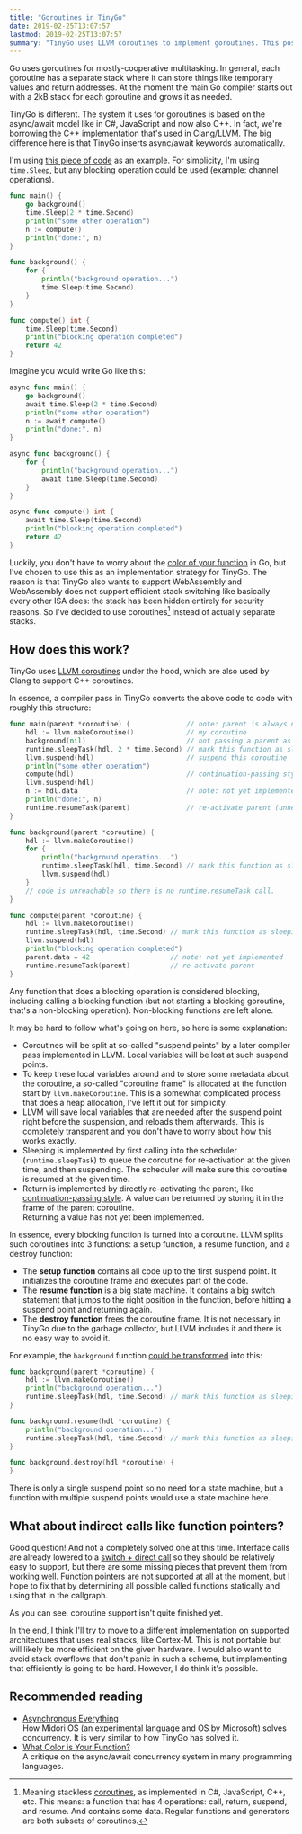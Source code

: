 ```yaml
---
title: "Goroutines in TinyGo"
date: 2019-02-25T13:07:57
lastmod: 2019-02-25T13:07:57
summary: "TinyGo uses LLVM coroutines to implement goroutines. This post explains what coroutines are and how they're used to implement goroutines."
---
```

Go uses goroutines for mostly-cooperative multitasking. In general, each goroutine has a separate stack where it can store things like temporary values and return addresses. At the moment the main Go compiler starts out with a 2kB stack for each goroutine and grows it as needed.

TinyGo is different. The system it uses for goroutines is based on the async/await model like in C#, JavaScript and now also C++. In fact, we're borrowing the C++ implementation that's used in Clang/LLVM. The big difference here is that TinyGo inserts async/await keywords automatically.

I'm using [this piece of code](https://play.golang.org/p/TiCPm5G8or1) as an example. For simplicity, I'm using `time.Sleep`, but any blocking operation could be used (example: channel operations).

```go
func main() {
	go background()
	time.Sleep(2 * time.Second)
	println("some other operation")
	n := compute()
	println("done:", n)
}

func background() {
	for {
		println("background operation...")
		time.Sleep(time.Second)
	}
}

func compute() int {
	time.Sleep(time.Second)
	println("blocking operation completed")
	return 42
}
```

Imagine you would write Go like this:

```go
async func main() {
	go background()
	await time.Sleep(2 * time.Second)
	println("some other operation")
	n := await compute()
	println("done:", n)
}

async func background() {
	for {
		println("background operation...")
		await time.Sleep(time.Second)
	}
}

async func compute() int {
	await time.Sleep(time.Second)
	println("blocking operation completed")
	return 42
}
```

Luckily, you don't have to worry about the [color of your function](http://journal.stuffwithstuff.com/2015/02/01/what-color-is-your-function/) in Go, but I've chosen to use this as an implementation strategy for TinyGo. The reason is that TinyGo also wants to support WebAssembly and WebAssembly does not support efficient stack switching like basically every other ISA does: the stack has been hidden entirely for security reasons. So I've decided to use coroutines[^1] instead of actually separate stacks.

## How does this work?

TinyGo uses [LLVM coroutines](https://llvm.org/docs/Coroutines.html) under the hood, which are also used by Clang to support C++ coroutines.

In essence, a compiler pass in TinyGo converts the above code to code with roughly this structure:

```go
func main(parent *coroutine) {              // note: parent is always nil because this is main
	hdl := llvm.makeCoroutine()             // my coroutine
	background(nil)                         // not passing a parent as it is a new independent goroutine
	runtime.sleepTask(hdl, 2 * time.Second) // mark this function as sleeping
	llvm.suspend(hdl)                       // suspend this coroutine
	println("some other operation")
	compute(hdl)                            // continuation-passing style
	llvm.suspend(hdl)
	n := hdl.data                           // note: not yet implemented
	println("done:", n)
	runtime.resumeTask(parent)              // re-activate parent (unnecessary)
}

func background(parent *coroutine) {
	hdl := llvm.makeCoroutine()
	for {
		println("background operation...")
		runtime.sleepTask(hdl, time.Second) // mark this function as sleeping
		llvm.suspend(hdl)
	}
	// code is unreachable so there is no runtime.resumeTask call.
}

func compute(parent *coroutine) {
	hdl := llvm.makeCoroutine()
	runtime.sleepTask(hdl, time.Second) // mark this function as sleeping
	llvm.suspend(hdl)
	println("blocking operation completed")
	parent.data = 42                    // note: not yet implemented
	runtime.resumeTask(parent)          // re-activate parent
}
```

Any function that does a blocking operation is considered blocking, including calling a blocking function (but not starting a blocking goroutine, that's a non-blocking operation). Non-blocking functions are left alone.

It may be hard to follow what's going on here, so here is some explanation:

  * Coroutines will be split at so-called "suspend points" by a later compiler pass implemented in LLVM. Local variables will be lost at such suspend points.
  * To keep these local variables around and to store some metadata about the coroutine, a so-called "coroutine frame" is allocated at the function start by `llvm.makeCoroutine`. This is a somewhat complicated process that does a heap allocation, I've left it out for simplicity.
  * LLVM will save local variables that are needed after the suspend point right before the suspension, and reloads them afterwards. This is completely transparent and you don't have to worry about how this works exactly.
  * Sleeping is implemented by first calling into the scheduler (`runtime.sleepTask`) to queue the coroutine for re-activation at the given time, and then suspending. The scheduler will make sure this coroutine is resumed at the given time.
  * Return is implemented by directly re-activating the parent, like [continuation-passing style](https://en.wikipedia.org/wiki/Continuation-passing_style). A value can be returned by storing it in the frame of the parent coroutine.  
    Returning a value has not yet been implemented.

In essence, every blocking function is turned into a coroutine. LLVM splits such coroutines into 3 functions: a setup function, a resume function, and a destroy function:

  * The **setup function** contains all code up to the first suspend point. It initializes the coroutine frame and executes part of the code.
  * The **resume function** is a big state machine. It contains a big switch statement that jumps to the right position in the function, before hitting a suspend point and returning again.
  * The **destroy function** frees the coroutine frame. It is not necessary in TinyGo due to the garbage collector, but LLVM includes it and there is no easy way to avoid it.

For example, the `background` function [could be transformed](https://llvm.org/docs/Coroutines.html#coroutine-transformation) into this:

```go
func background(parent *coroutine) {
	hdl := llvm.makeCoroutine()
	println("background operation...")
	runtime.sleepTask(hdl, time.Second) // mark this function as sleeping
}

func background.resume(hdl *coroutine) {
	println("background operation...")
	runtime.sleepTask(hdl, time.Second) // mark this function as sleeping
}

func background.destroy(hdl *coroutine) {
}
```

There is only a single suspend point so no need for a state machine, but a function with multiple suspend points would use a state machine here.

## What about indirect calls like function pointers?

Good question! And not a completely solved one at this time. Interface calls are already lowered to a [switch + direct call](https://aykevl.nl/2018/12/tinygo-interface) so they should be relatively easy to support, but there are some missing pieces that prevent them from working well. Function pointers are not supported at all at the moment, but I hope to fix that by determining all possible called functions statically and using that in the callgraph.

As you can see, coroutine support isn't quite finished yet.

In the end, I think I'll try to move to a different implementation on supported architectures that uses real stacks, like Cortex-M. This is not portable but will likely be more efficient on the given hardware. I would also want to avoid stack overflows that don't panic in such a scheme, but implementing that efficiently is going to be hard. However, I do think it's possible.

## Recommended reading

  * [Asynchronous Everything](http://joeduffyblog.com/2015/11/19/asynchronous-everything/)  
    How Midori OS (an experimental language and OS by Microsoft) solves concurrency. It is very similar to how TinyGo has solved it.
  * [What Color is Your Function?](http://journal.stuffwithstuff.com/2015/02/01/what-color-is-your-function/)  
    A critique on the async/await concurrency system in many programming languages.

[^1]: Meaning stackless [coroutines](https://en.wikipedia.org/wiki/Coroutine), as implemented in C#, JavaScript, C++, etc. This means: a function that has 4 operations: call, return, suspend, and resume. And contains some data. Regular functions and generators are both subsets of coroutines.
